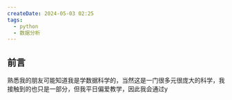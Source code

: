 ```yaml
---
createDate: 2024-05-03 02:25
tags:
  - python
  - 数据分析
---
```

## 前言
熟悉我的朋友可能知道我是学数据科学的，当然这是一门很多元很庞大的科学，我接触到的也只是一部分，但我平日偏爱教学，因此我会通过y